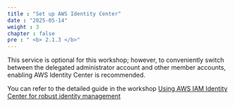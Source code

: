 ```yaml
---
title : "Set up AWS Identity Center"
date : "2025-05-14"
weight : 3
chapter : false
pre : " <b> 2.1.3 </b>"
---
```


This service is optional for this workshop; however, to conveniently switch between the delegated administrator account and other member accounts, enabling AWS Identity Center is recommended.

You can refer to the detailed guide in the workshop [Using AWS IAM Identity Center for robust identity management](https://000012.awsstudygroup.com/vi/)

